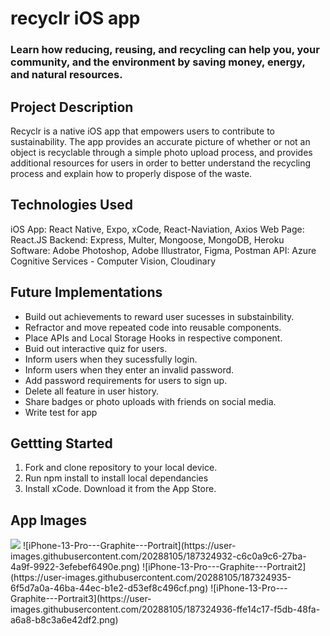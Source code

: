 # recyclr iOS app

### Learn how reducing, reusing, and recycling can help you, your community, and the environment by saving money, energy, and natural resources.

## Project Description

Recyclr is a native iOS app that empowers users to contribute to sustainability. The app provides an accurate picture of whether or not an object is recyclable through a simple photo upload process, and provides additional resources for users in order to better understand the recycling process and explain how to properly dispose of the waste.

## Technologies Used

iOS App: React Native, Expo, xCode, React-Naviation, Axios
Web Page: React.JS
Backend: Express, Multer, Mongoose, MongoDB, Heroku
Software: Adobe Photoshop, Adobe Illustrator, Figma, Postman
API: Azure Cognitive Services - Computer Vision, Cloudinary

## Future Implementations
- Build out achievements to reward user sucesses in substainbility. 
- Refractor and move repeated code into reusable components.
- Place APIs and Local Storage Hooks in respective component.
- Buid out interactive quiz for users.
- Inform users when they sucessfully login.
- Inform users when they enter an invalid password.
- Add password requirements for users to sign up.
- Delete all feature in user history.
- Share badges or photo uploads with friends on social media. 
- Write test for app


## Gettting Started

1. Fork and clone repository to your local device.
2. Run npm install to install local dependancies
3. Install xCode. Download it from the App Store.

## App Images

<img src="https://user-images.githubusercontent.com/20288105/187324932-c6c0a9c6-27ba-4a9f-9922-3efebef6490e.png" />
![iPhone-13-Pro---Graphite---Portrait](https://user-images.githubusercontent.com/20288105/187324932-c6c0a9c6-27ba-4a9f-9922-3efebef6490e.png)
![iPhone-13-Pro---Graphite---Portrait2](https://user-images.githubusercontent.com/20288105/187324935-6f5d7a0a-46ba-44ec-b1e2-d53ef8c496cf.png)
![iPhone-13-Pro---Graphite---Portrait3](https://user-images.githubusercontent.com/20288105/187324936-ffe14c17-f5db-48fa-a6a8-b8c3a6e42df2.png)


